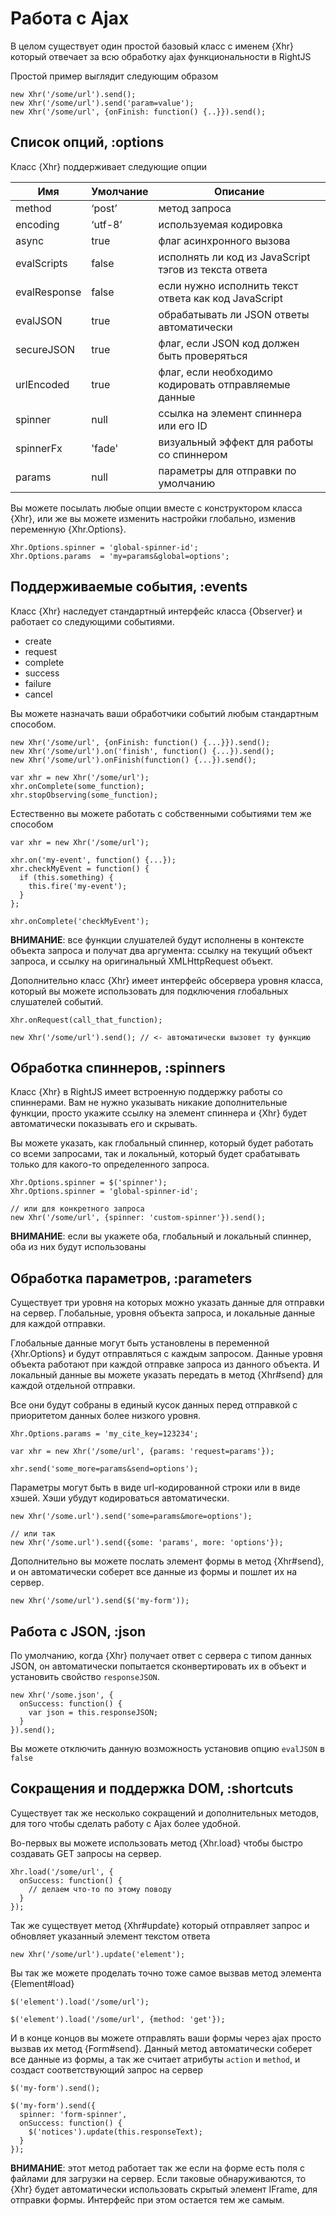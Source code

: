 # Работа с Ajax

В целом существует один простой базовый класс с именем {Xhr} который отвечает
за всю обработку ajax функциональности в RightJS

Простой пример выглядит следующим образом

    new Xhr('/some/url').send();
    new Xhr('/some/url').send('param=value');
    new Xhr('/some/url', {onFinish: function() {..}}).send();


## Список опций, :options

Класс {Xhr} поддерживает следующие опции


Имя          | Умолчание | Описание
-------------|-----------|--------------------------------------------------------
method       | ‘post’    | метод запроса
encoding     | ‘utf-8’   | используемая кодировка
async        | true      | флаг асинхронного вызова
evalScripts  | false     | исполнять ли код из JavaScript тэгов из текста ответа
evalResponse | false     | если нужно исполнить текст ответа как код JavaScript
evalJSON     | true      | обрабатывать ли JSON ответы автоматически
secureJSON	 | true	     | флаг, если JSON код должен быть проверяться
urlEncoded   | true      | флаг, если необходимо кодировать отправляемые данные
spinner      | null      | ссылка на элемент спиннера или его ID
spinnerFx    | 'fade'    | визуальный эффект для работы со спиннером
params       | null      | параметры для отправки по умолчанию


Вы можете посылать любые опции вместе с конструктором класса {Xhr}, или же
вы можете изменить настройки глобально, изменив переменную {Xhr.Options}.

    Xhr.Options.spinner = 'global-spinner-id';
    Xhr.Options.params  = 'my=params&global=options';


## Поддерживаемые события, :events

Класс {Xhr} наследует стандартный интерфейс класса {Observer} и работает
со следующими событиями.
  
* create
* request
* complete
* success
* failure
* cancel

Вы можете назначать ваши обработчики событий любым стандартным способом.

    new Xhr('/some/url', {onFinish: function() {...}}).send();
    new Xhr('/some/url').on('finish', function() {...}).send();
    new Xhr('/some/url').onFinish(function() {...}).send();
    
    var xhr = new Xhr('/some/url');
    xhr.onComplete(some_function);
    xhr.stopObserving(some_function);

Естественно вы можете работать с собственными событиями тем же способом

    var xhr = new Xhr('/some/url');
    
    xhr.on('my-event', function() {...});
    xhr.checkMyEvent = function() {
      if (this.something) {
        this.fire('my-event');
      }
    };
    
    xhr.onComplete('checkMyEvent');

__ВНИМАНИЕ__: все функции слушателей будут исполнены в контексте объекта запроса
и получат два аргумента: ссылку на текущий объект запроса, и ссылку на оригинальный
XMLHttpRequest объект.

Дополнительно класс {Xhr} имеет интерфейс обсервера уровня класса, который
вы можете использовать для подключения глобальных слушателей событий.

    Xhr.onRequest(call_that_function);
    
    new Xhr('/some/url').send(); // <- автоматически вызовет ту функцию


## Обработка спиннеров, :spinners

Класс {Xhr} в RightJS имеет встроенную поддержку работы со спиннерами. Вам не нужно
указывать никакие дополнительные функции, просто укажите ссылку на элемент спиннера
и {Xhr} будет автоматически показывать его и скрывать.

Вы можете указать, как глобальный спиннер, который будет работать со всеми запросами,
так и локальный, который будет срабатывать только для какого-то определенного запроса.

    Xhr.Options.spinner = $('spinner');
    Xhr.Options.spinner = 'global-spinner-id';
    
    // или для конкретного запроса
    new Xhr('/some/url', {spinner: 'custom-spinner'}).send();

__ВНИМАНИЕ__: если вы укажете оба, глобальный и локальный спиннер, оба из них будут
использованы


## Обработка параметров, :parameters

Существует три уровня на которых можно указать данные для отправки на сервер.
Глобальные, уровня объекта запроса, и локальные данные для каждой отправки.

Глобальные данные могут быть установлены в переменной {Xhr.Options} и будут
отправляться с каждым запросом. Данные уровня объекта работают при каждой
отправке запроса из данного объекта. И локальный данные вы можете указать
передать в метод {Xhr#send} для каждой отдельной отправки.

Все они будут собраны в единый кусок данных перед отправкой с приоритетом
данных более низкого уровня.

    Xhr.Options.params = 'my_cite_key=123234';
    
    var xhr = new Xhr('/some/url', {params: 'request=params'});
    
    xhr.send('some_more=params&send=options');

Параметры могут быть в виде url-кодированной строки или в виде хэшей. Хэши
убудут кодироваться автоматически.

    new Xhr('/some.url').send('some=params&more=options');
    
    // или так
    new Xhr('/some.url').send({some: 'params', more: 'options'});

Дополнительно вы можете послать элемент формы в метод {Xhr#send}, и он
автоматически соберет все данные из формы и пошлет их на сервер.

    new Xhr('/some/url').send($('my-form'));


## Работа с JSON, :json

По умолчанию, когда {Xhr} получает ответ с сервера с типом данных JSON,
он автоматически попытается сконвертировать их в объект и установить 
свойство `responseJSON`.

    new Xhr('/some.json', {
      onSuccess: function() {
        var json = this.responseJSON;
      }
    }).send();

Вы можете отключить данную возможность установив опцию `evalJSON` в `false`


## Сокращения и поддержка DOM, :shortcuts

Существует так же несколько сокращений и дополнительных методов, для того
чтобы сделать работу с Ajax более удобной.

Во-первых вы можете использовать метод {Xhr.load} чтобы быстро создавать
GET запросы на сервер.

    Xhr.load('/some/url', {
      onSuccess: function() {
        // делаем что-то по этому поводу
      }
    });

Так же существует метод {Xhr#update} который отправляет запрос и обновляет
указанный элемент текстом ответа

    new Xhr('/some/url').update('element');

Вы так же можете проделать точно тоже самое вызвав метод элемента {Element#load}

    $('element').load('/some/url');
    
    $('element').load('/some/url', {method: 'get'});

И в конце концов вы можете отправлять ваши формы через ajax просто вызвав их
метод {Form#send}. Данный метод автоматически соберет все данные из формы,
а так же считает атрибуты `action` и `method`, и создаст соответствующий запрос
на сервер

    $('my-form').send();
    
    $('my-form').send({
      spinner: 'form-spinner',
      onSuccess: function() {
        $('notices').update(this.responseText);
      }
    });

__ВНИМАНИЕ__: этот метод работает так же если на форме есть поля с файлами
для загрузки на сервер. Если таковые обнаруживаются, то {Xhr} будет автоматически
использовать скрытый элемент IFrame, для отправки формы. Интерфейс при этом
остается тем же самым.

